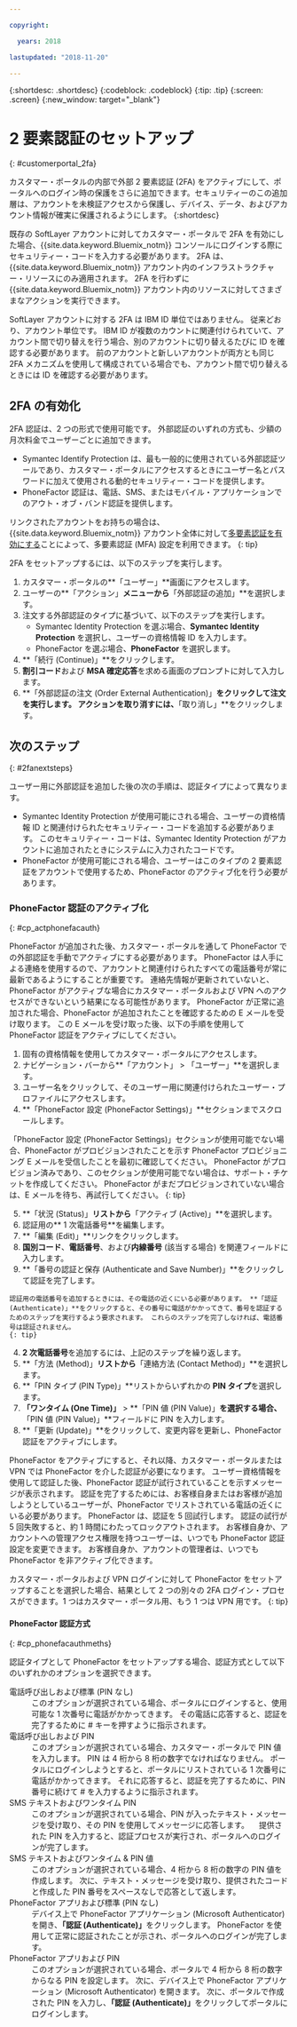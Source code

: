 ```yaml
---

copyright:

  years: 2018

lastupdated: "2018-11-20"

---
```


{:shortdesc: .shortdesc}
{:codeblock: .codeblock}
{:tip: .tip}
{:screen: .screen}
{:new_window: target="_blank"}


# 2 要素認証のセットアップ
{: #customerportal_2fa}

カスタマー・ポータルの内部で外部 2 要素認証 (2FA) をアクティブにして、ポータルへのログイン時の保護をさらに追加できます。セキュリティーのこの追加層は、アカウントを未検証アクセスから保護し、デバイス、データ、およびアカウント情報が確実に保護されるようにします。
{:shortdesc}

既存の SoftLayer アカウントに対してカスタマー・ポータルで 2FA を有効にした場合、{{site.data.keyword.Bluemix_notm}} コンソールにログインする際にセキュリティー・コードを入力する必要があります。 2FA は、{{site.data.keyword.Bluemix_notm}} アカウント内のインフラストラクチャー・リソースにのみ適用されます。 2FA を行わずに {{site.data.keyword.Bluemix_notm}} アカウント内のリソースに対してさまざまなアクションを実行できます。

SoftLayer アカウントに対する 2FA は IBM ID 単位ではありません。 従来どおり、アカウント単位です。 IBM ID が複数のカウントに関連付けられていて、アカウント間で切り替えを行う場合、別のアカウントに切り替えるたびに ID を確認する必要があります。 前のアカウントと新しいアカウントが両方とも同じ 2FA メカニズムを使用して構成されている場合でも、アカウント間で切り替えるときには ID を確認する必要があります。

## 2FA の有効化

2FA 認証は、2 つの形式で使用可能です。 外部認証のいずれの方式も、少額の月次料金でユーザーごとに追加できます。

* Symantec Identify Protection は、最も一般的に使用されている外部認証ツールであり、カスタマー・ポータルにアクセスするときにユーザー名とパスワードに加えて使用される動的セキュリティー・コードを提供します。
* PhoneFactor 認証は、電話、SMS、またはモバイル・アプリケーションでのアウト・オブ・バンド認証を提供します。

 リンクされたアカウントをお持ちの場合は、{{site.data.keyword.Bluemix_notm}} アカウント全体に対して[多要素認証を有効にする](/docs/iam/mfa.html)ことによって、多要素認証 (MFA) 設定を利用できます。
 {: tip}

2FA をセットアップするには、以下のステップを実行します。

1. カスタマー・ポータルの**「ユーザー」**画面にアクセスします。
2. ユーザーの**「アクション」**メニューから**「外部認証の追加」**を選択します。
3. 注文する外部認証のタイプに基づいて、以下のステップを実行します。
    * Symantec Identity Protection を選ぶ場合、**Symantec Identity Protection** を選択し、ユーザーの資格情報 ID を入力します。
    * PhoneFactor を選ぶ場合、**PhoneFactor** を選択します。
4. **「続行 (Continue)」**をクリックします。
5. **割引コード**および **MSA 確定応答**を求める画面のプロンプトに対して入力します。
6. **「外部認証の注文 (Order External Authentication)」**をクリックして注文を実行します。 アクションを取り消すには、**「取り消し」**をクリックします。

## 次のステップ
{: #2fanextsteps}

ユーザー用に外部認証を追加した後の次の手順は、認証タイプによって異なります。
* Symantec Identity Protection が使用可能にされる場合、ユーザーの資格情報 ID と関連付けられたセキュリティー・コードを追加する必要があります。 このセキュリティー・コードは、Symantec Identity Protection がアカウントに追加されたときにシステムに入力されたコードです。
* PhoneFactor が使用可能にされる場合、ユーザーはこのタイプの 2 要素認証をアカウントで使用するため、PhoneFactor のアクティブ化を行う必要があります。

### PhoneFactor 認証のアクティブ化
{: #cp_actphonefacauth}

PhoneFactor が追加された後、カスタマー・ポータルを通して PhoneFactor での外部認証を手動でアクティブにする必要があります。 PhoneFactor は人手による連絡を使用するので、アカウントと関連付けられたすべての電話番号が常に最新であるようにすることが重要です。 連絡先情報が更新されていないと、PhoneFactor がアクティブな場合にカスタマー・ポータルおよび VPN へのアクセスができないという結果になる可能性があります。 PhoneFactor が正常に追加された場合、PhoneFactor が追加されたことを確認するための E メールを受け取ります。 この E メールを受け取った後、以下の手順を使用して PhoneFactor 認証をアクティブにしてください。

1. 固有の資格情報を使用してカスタマー・ポータルにアクセスします。
2. ナビゲーション・バーから**「アカウント」 > 「ユーザー」**を選択します。
3. ユーザー名をクリックして、そのユーザー用に関連付けられたユーザー・プロファイルにアクセスします。
4. **「PhoneFactor 設定 (PhoneFactor Settings)」**セクションまでスクロールします。

  「PhoneFactor 設定 (PhoneFactor Settings)」セクションが使用可能でない場合、PhoneFactor がプロビジョンされたことを示す PhoneFactor プロビジョニング E メールを受信したことを最初に確認してください。 PhoneFactor がプロビジョン済みであり、このセクションが使用可能でない場合は、サポート・チケットを作成してください。 PhoneFactor がまだプロビジョンされていない場合は、E メールを待ち、再試行してください。
  {: tip}

5. **「状況 (Status)」**リストから**「アクティブ (Active)」**を選択します。
6. 認証用の** 1 次電話番号**を編集します。
  1. **「編集 (Edit)」**リンクをクリックします。
  2. **国別コード**、**電話番号**、および**内線番号** (該当する場合) を関連フィールドに入力します。
  3. **「番号の認証と保存 (Authenticate and Save Number)」**をクリックして認証を完了します。

    認証用の電話番号を追加するときには、その電話の近くにいる必要があります。 **「認証 (Authenticate)」**をクリックすると、その番号に電話がかかってきて、番号を認証するためのステップを実行するよう要求されます。 これらのステップを完了しなければ、電話番号は認証されません。
    {: tip}

  4. **2 次電話番号**を追加するには、上記のステップを繰り返します。
7. **「方法 (Method)」**リストから**「連絡方法 (Contact Method)」**を選択します。
8. **「PIN タイプ (PIN Type)」**リストからいずれかの **PIN タイプ**を選択します。
9. **「ワンタイム (One Time)」** > **「PIN 値 (PIN Value)」**を選択する場合、**「PIN 値 (PIN Value)」**フィールドに PIN を入力します。
10. **「更新 (Update)」**をクリックして、変更内容を更新し、PhoneFactor 認証をアクティブにします。

PhoneFactor をアクティブにすると、それ以降、カスタマー・ポータルまたは VPN では PhoneFactor を介した認証が必要になります。 ユーザー資格情報を使用して認証した後、PhoneFactor 認証が試行されていることを示すメッセージが表示されます。 認証を完了するためには、お客様自身またはお客様が追加しようとしているユーザーが、PhoneFactor でリストされている電話の近くにいる必要があります。 PhoneFactor は、認証を 5 回試行します。 認証の試行が 5 回失敗すると、約 1 時間にわたってロックアウトされます。 お客様自身か、アカウントへの管理アクセス権限を持つユーザーは、いつでも PhoneFactor 認証設定を変更できます。 お客様自身か、アカウントの管理者は、いつでも PhoneFactor を非アクティブ化できます。

 カスタマー・ポータルおよび VPN ログインに対して PhoneFactor をセットアップすることを選択した場合、結果として 2 つの別々の 2FA ログイン・プロセスができます。1 つはカスタマー・ポータル用、もう 1 つは VPN 用です。
 {: tip}

#### PhoneFactor 認証方式
{: #cp_phonefacauthmeths}

認証タイプとして PhoneFactor をセットアップする場合、認証方式として以下のいずれかのオプションを選択できます。

<dl>
<dt>電話呼び出しおよび標準 (PIN なし)</dt>
<dd>このオプションが選択されている場合、ポータルにログインすると、使用可能な 1 次番号に電話がかかってきます。 その電話に応答すると、認証を完了するために # キーを押すように指示されます。</dd>
<dt>電話呼び出しおよび PIN</dt>
<dd>このオプションが選択されている場合、カスタマー・ポータルで PIN 値を入力します。 PIN は 4 桁から 8 桁の数字でなければなりません。 ポータルにログインしようとすると、ポータルにリストされている 1 次番号に電話がかかってきます。 それに応答すると、認証を完了するために、PIN 番号に続けて # を入力するように指示されます。</dd>
<dt>SMS テキストおよびワンタイム PIN</dt>
<dd>このオプションが選択されている場合、PIN が入ったテキスト・メッセージを受け取り、その PIN を使用してメッセージに応答します。 　提供された PIN を入力すると、認証プロセスが実行され、ポータルへのログインが完了します。</dd>
<dt>SMS テキストおよびワンタイム &amp; PIN 値</dt>
<dd>このオプションが選択されている場合、4 桁から 8 桁の数字の PIN 値を作成します。 次に、テキスト・メッセージを受け取り、提供されたコードと作成した PIN 番号をスペースなしで応答として返します。</dd>
<dt>PhoneFactor アプリおよび標準 (PIN なし)</dt>
<dd>デバイス上で PhoneFactor アプリケーション (Microsoft Authenticator) を開き、<strong>「認証 (Authenticate)」</strong>をクリックします。 PhoneFactor を使用して正常に認証されたことが示され、ポータルへのログインが完了します。</dd>
<dt>PhoneFactor アプリおよび PIN</dt>
<dd>このオプションが選択されている場合、ポータルで 4 桁から 8 桁の数字からなる PIN を設定します。 次に、デバイス上で PhoneFactor アプリケーション (Microsoft Authenticator) を開きます。 次に、ポータルで作成された PIN を入力し、<strong>「認証 (Authenticate)」</strong>をクリックしてポータルにログインします。</dd>
</dl>
